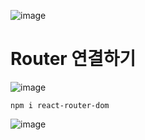 
![image](https://github.com/tjghwns93/react_basic/assets/129016977/01b388a5-1df2-4b53-82c5-b22c6207a548)


# Router 연결하기


![image](https://github.com/tjghwns93/react_basic/assets/129016977/26ad0a5c-7acf-43a7-b5a3-641c5e172d26)

    npm i react-router-dom
    
![image](https://github.com/tjghwns93/react_basic/assets/129016977/dcd17208-6321-4de4-ab79-b391448096d3)
